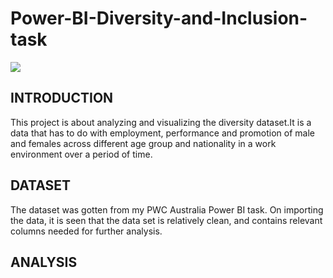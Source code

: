 
# Power-BI-Diversity-and-Inclusion-task

![](D_I.png)

## INTRODUCTION
This project is about analyzing and visualizing the diversity dataset.It is a data that has to do with employment, performance and promotion of male and females across different age group and nationality in a work environment over a period of time.
## DATASET
The dataset was gotten from my PWC Australia Power BI task. On importing the data, it is seen that the data set is relatively clean, and contains relevant columns needed for further analysis.
## ANALYSIS
